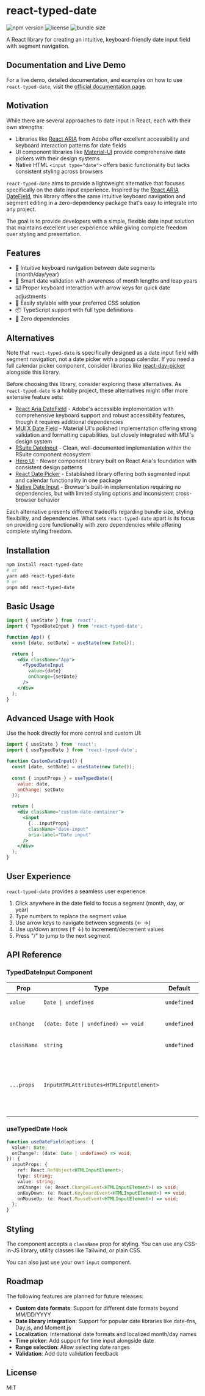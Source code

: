 # react-typed-date

![npm version](https://img.shields.io/npm/v/react-typed-date)
![license](https://img.shields.io/badge/license-MIT-green)
![bundle size](https://img.shields.io/bundlephobia/minzip/react-typed-date)

A React library for creating an intuitive, keyboard-friendly date input field with segment navigation.

## Documentation and Live Demo

For a live demo, detailed documentation, and examples on how to use `react-typed-date`, visit the [official documentation page](https://cyberstefnef.github.io/react-typed-date/).

## Motivation

While there are several approaches to date input in React, each with their own strengths:

- Libraries like [React ARIA](https://react-spectrum.adobe.com/react-aria/DateField.html) from Adobe offer excellent accessibility and keyboard interaction patterns for date fields
- UI component libraries like [Material-UI](https://mui.com/x/react-date-pickers/date-field/) provide comprehensive date pickers with their design systems
- Native HTML `<input type="date">` offers basic functionality but lacks consistent styling across browsers

`react-typed-date` aims to provide a lightweight alternative that focuses specifically on the date input experience. Inspired by the [React ARIA DateField](https://react-spectrum.adobe.com/react-aria/DateField.html), this library offers the same intuitive keyboard navigation and segment editing in a zero-dependency package that's easy to integrate into any project.

The goal is to provide developers with a simple, flexible date input solution that maintains excellent user experience while giving complete freedom over styling and presentation.

## Features

- 🎯 Intuitive keyboard navigation between date segments (month/day/year)
- 🚦 Smart date validation with awareness of month lengths and leap years
- ⌨️ Proper keyboard interaction with arrow keys for quick date adjustments
- 🎨 Easily stylable with your preferred CSS solution
- 📦 TypeScript support with full type definitions
- 🧩 Zero dependencies

## Alternatives

Note that `react-typed-date` is specifically designed as a date input field with segment navigation, not a date picker with a popup calendar. If you need a full calendar picker component, consider libraries like [react-day-picker](https://react-day-picker.js.org/) alongside this library.

Before choosing this library, consider exploring these alternatives. As `react-typed-date` is a hobby project, these alternatives might offer more extensive feature sets:

- [React Aria DateField](https://react-spectrum.adobe.com/react-aria/DateField.html) - Adobe's accessible implementation with comprehensive keyboard support and robust accessibility features, though it requires additional dependencies
- [MUI X Date Field](https://mui.com/x/react-date-pickers/date-field) - Material UI's polished implementation offering strong validation and formatting capabilities, but closely integrated with MUI's design system
- [RSuite DateInput](https://rsuitejs.com/components/date-input/) - Clean, well-documented implementation within the RSuite component ecosystem
- [Hero UI](https://www.heroui.com/docs/components/date-input) - Newer component library built on React Aria's foundation with consistent design patterns
- [React Date Picker](https://projects.wojtekmaj.pl/react-date-picker/) - Established library offering both segmented input and calendar functionality in one package
- [Native Date Input](https://developer.mozilla.org/en-US/docs/Web/HTML/Element/input/date) - Browser's built-in implementation requiring no dependencies, but with limited styling options and inconsistent cross-browser behavior

Each alternative presents different tradeoffs regarding bundle size, styling flexibility, and dependencies. What sets `react-typed-date` apart is its focus on providing core functionality with zero dependencies while offering complete styling freedom.

## Installation

```bash
npm install react-typed-date
# or
yarn add react-typed-date
# or
pnpm add react-typed-date
```

## Basic Usage

```jsx
import { useState } from 'react';
import { TypedDateInput } from 'react-typed-date';

function App() {
  const [date, setDate] = useState(new Date());

  return (
    <div className="App">
      <TypedDateInput
        value={date} 
        onChange={setDate}
      />
    </div>
  );
}
```

## Advanced Usage with Hook

Use the hook directly for more control and custom UI:

```jsx
import { useState } from 'react';
import { useTypedDate } from 'react-typed-date';

function CustomDateInput() {
  const [date, setDate] = useState(new Date());
  
  const { inputProps } = useTypedDate({
    value: date,
    onChange: setDate
  });

  return (
    <div className="custom-date-container">
      <input 
        {...inputProps} 
        className="date-input"
        aria-label="Date input"
      />
    </div>
  );
}
```

## User Experience

`react-typed-date` provides a seamless user experience:

1. Click anywhere in the date field to focus a segment (month, day, or year)
2. Type numbers to replace the segment value
3. Use arrow keys to navigate between segments (← →) 
4. Use up/down arrows (↑ ↓) to increment/decrement values
5. Press "/" to jump to the next segment

## API Reference

### TypedDateInput Component

| Prop | Type | Default | Description |
|------|------|---------|-------------|
| `value` | `Date \| undefined` | `undefined` | Selected date value |
| `onChange` | `(date: Date \| undefined) => void` | `undefined` | Callback when date changes |
| `className` | `string` | `undefined` | CSS class for styling |
| `...props` | `InputHTMLAttributes<HTMLInputElement>` | | Any other valid input props except `type`, `onMouseUp`, `onKeyDown`, `ref` |

### useTypedDate Hook

```typescript
function useDateField(options: {
  value?: Date;
  onChange?: (date: Date | undefined) => void;
}): {
  inputProps: {
    ref: React.RefObject<HTMLInputElement>;
    type: string;
    value: string;
    onChange: (e: React.ChangeEvent<HTMLInputElement>) => void;
    onKeyDown: (e: React.KeyboardEvent<HTMLInputElement>) => void;
    onMouseUp: (e: React.MouseEvent<HTMLInputElement>) => void;
  };
}
```

## Styling

The component accepts a `className` prop for styling. You can use any CSS-in-JS library, utility classes like Tailwind, or plain CSS. 

You can also just use your own `input` component.

## Roadmap

The following features are planned for future releases:

- **Custom date formats**: Support for different date formats beyond MM/DD/YYYY
- **Date library integration**: Support for popular date libraries like date-fns, Day.js, and Moment.js
- **Localization**: International date formats and localized month/day names
- **Time picker**: Add support for time input alongside date
- **Range selection**: Allow selecting date ranges
- **Validation**: Add date validation feedback

## License

MIT
